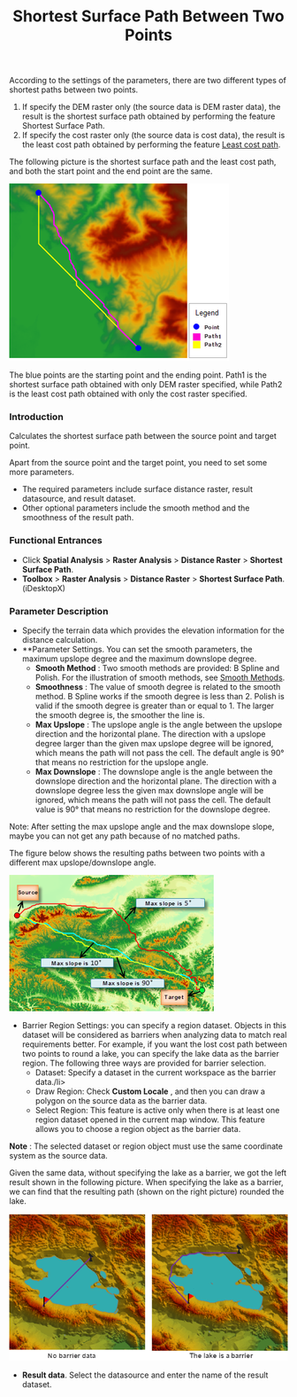 ﻿---
id: TwoPointDis
title: Shortest Surface Path Between Two Points
---
According to the settings of the parameters, there are two different types of shortest paths between two points.

1. If specify the DEM raster only (the source data is DEM raster data), the result is the shortest surface path obtained by performing the feature Shortest Surface Path.
2. If specify the cost raster only (the source data is cost data), the result is the least cost path obtained by performing the feature [Least cost path](TwoPointCostDis).

The following picture is the shortest surface path and the least cost path, and both the start point and the end point are the same.

![](img/PointCostPath.png)  

The blue points are the starting point and the ending point. Path1 is the shortest surface path obtained with only DEM raster specified, while Path2 is the least cost path obtained with only the cost raster specified.

### Introduction

Calculates the shortest surface path between the source point and target point.

Apart from the source point and the target point, you need to set some more parameters.

* The required parameters include surface distance raster, result datasource, and result dataset.
* Other optional parameters include the smooth method and the smoothness of the result path.

### Functional Entrances

* Click **Spatial Analysis** > **Raster Analysis** > **Distance Raster** > **Shortest Surface Path**.
* **Toolbox** > **Raster Analysis** > **Distance Raster** > **Shortest Surface Path**. (iDesktopX)

### Parameter Description

* Specify the terrain data which provides the elevation information for the distance calculation.
* **Parameter Settings. You can set the smooth parameters, the maximum upslope degree and the maximum downslope degree.
  * **Smooth Method** : Two smooth methods are provided: B Spline and Polish. For the illustration of smooth methods, see [Smooth Methods](../../../DataProcessing/Vector/SmoothMeth).
  * **Smoothness** : The value of smooth degree is related to the smooth method. B Spline works if the smooth degree is less than 2. Polish is valid if the smooth degree is greater than or equal to 1. The larger the smooth degree is, the smoother the line is.
  * **Max Upslope** : The upslope angle is the angle between the upslope direction and the horizontal plane. The direction with a upslope degree larger than the given max upslope degree will be ignored, which means the path will not pass the cell. The default angle is 90° that means no restriction for the upslope angle.
  * **Max Downslope** : The downslope angle is the angle between the downslope direction and the horizontal plane. The direction with a downslope degree less the given max downslope angle will be ignored, which means the path will not pass the cell. The default value is 90° that means no restriction for the downslope degree.

Note: After setting the max upslope angle and the max downslope slope, maybe you can not get any path because of no matched paths.

The figure below shows the resulting paths between two points with a different max upslope/downslope angle.

![](img/SurfacePathLine.png)  

* Barrier Region Settings: you can specify a region dataset. Objects in this dataset will be considered as barriers when analyzing data to match real requirements better. For example, if you want the lost cost path between two points to round a lake, you can specify the lake data as the barrier region. The following three ways are provided for barrier selection.
  * Dataset: Specify a dataset in the current workspace as the barrier data./li> 
  * Draw Region: Check **Custom Locale** , and then you can draw a polygon on the source data as the barrier data.
  * Select Region: This feature is active only when there is at least one region dataset opened in the current map window. This feature allows you to choose a region object as the barrier data.

**Note** : The selected dataset or region object must use the same coordinate system as the source data.

Given the same data, without specifying the lake as a barrier, we got the left result shown in the following picture. When specifying the lake as a barrier, we can find that the resulting path (shown on the right picture) rounded the lake.

![](img/PolygonBarriers2.png)  

* **Result data**. Select the datasource and enter the name of the result dataset.
